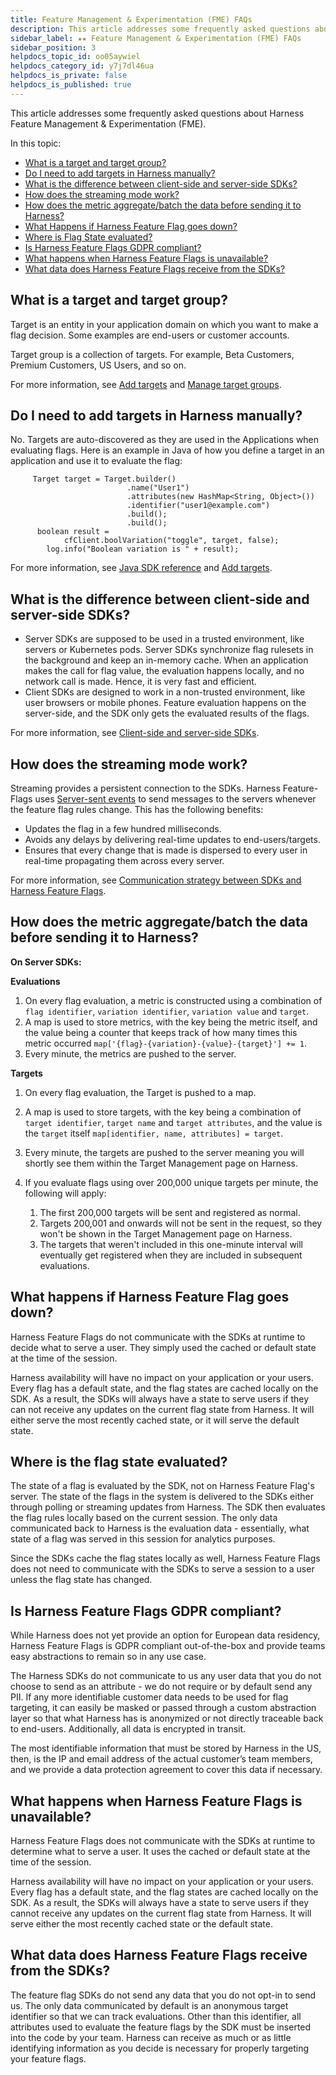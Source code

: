 ```yaml
---
title: Feature Management & Experimentation (FME) FAQs
description: This article addresses some frequently asked questions about Harness Feature Management & Experimentation (FME).
sidebar_label: ★★ Feature Management & Experimentation (FME) FAQs
sidebar_position: 3
helpdocs_topic_id: oo05aywiel
helpdocs_category_id: y7j7dl46ua
helpdocs_is_private: false
helpdocs_is_published: true
---
```


This article addresses some frequently asked questions about Harness Feature Management & Experimentation (FME).

In this topic:

* [What is a target and target group?](harness-feature-flag-faqs.md#what-is-a-target-and-target-group)
* [Do I need to add targets in Harness manually?](harness-feature-flag-faqs.md#do-i-need-to-add-targets-in-harness-manually)
* [What is the difference between client-side and server-side SDKs?](harness-feature-flag-faqs.md#what-is-the-difference-between-client-side-and-server-side-sdks)
* [How does the streaming mode work?](harness-feature-flag-faqs.md#how-does-the-streaming-mode-work)
* [How does the metric aggregate/batch the data before sending it to Harness?](harness-feature-flag-faqs.md#how-does-the-metric-aggregatebatch-the-data-before-sending-it-to-harness)
* [What Happens if Harness Feature Flag goes down?](harness-feature-flag-faqs.md#what-happens-if-harness-feature-flag-goes-down)
* [Where is Flag State evaluated?](harness-feature-flag-faqs.md#where-is-the-flag-state-evaluated)
* [Is Harness Feature Flags GDPR compliant?](harness-feature-flag-faqs.md#is-harness-feature-flags-gdpr-compliant)
* [What happens when Harness Feature Flags is unavailable?](harness-feature-flag-faqs.md#what-happens-when-harness-feature-flags-is-unavailable)
* [What data does Harness Feature Flags receive from the SDKs?](harness-feature-flag-faqs.md#what-data-does-harness-feature-flags-receive-from-the-sdks)

## What is a target and target group?

Target is an entity in your application domain on which you want to make a flag decision. Some examples are end-users or customer accounts.

Target group is a collection of targets. For example, Beta Customers, Premium Customers, US Users, and so on.

For more information, see [Add targets](/docs/feature-flags/use-ff/ff-target-management/add-targets) and [Manage target groups](/docs/feature-flags/use-ff/ff-target-management/add-target-groups).

## Do I need to add targets in Harness manually?

No. Targets are auto-discovered as they are used in the Applications when evaluating flags. Here is an example in Java of how you define a target in an application and use it to evaluate the flag:


```
     Target target = Target.builder()  
                          .name("User1")  
                          .attributes(new HashMap<String, Object>())  
                          .identifier("user1@example.com")  
                          .build();  
                          .build();  
      boolean result =  
            cfClient.boolVariation("toggle", target, false);  
        log.info("Boolean variation is " + result);
```
For more information, see [Java SDK reference](/docs/feature-flags/use-ff/ff-sdks/server-sdks/integrate-feature-flag-with-java-sdk.md) and [Add targets](/docs/feature-flags/use-ff/ff-target-management/add-targets).

## What is the difference between client-side and server-side SDKs?

* Server SDKs are supposed to be used in a trusted environment, like servers or Kubernetes pods. Server SDKs synchronize flag rulesets in the background and keep an in-memory cache. When an application makes the call for flag value, the evaluation happens locally, and no network call is made. Hence, it is very fast and efficient.
* Client SDKs are designed to work in a non-trusted environment, like user browsers or mobile phones. Feature evaluation happens on the server-side, and the SDK only gets the evaluated results of the flags.

For more information, see [Client-side and server-side SDKs](../feature-flags/use-ff/ff-sdks/sdk-overview/client-side-and-server-side-sdks.md).

## How does the streaming mode work?

Streaming provides a persistent connection to the SDKs. Harness Feature-Flags uses [Server-sent events](https://en.wikipedia.org/wiki/Server-sent_events) to send messages to the servers whenever the feature flag rules change. This has the following benefits:

* Updates the flag in a few hundred milliseconds.
* Avoids any delays by delivering real-time updates to end-users/targets.
* Ensures that every change that is made is dispersed to every user in real-time propagating them across every server.

For more information, see [Communication strategy between SDKs and Harness Feature Flags](../feature-flags/use-ff/ff-sdks/sdk-overview/communication-sdks-harness-feature-flags.md).

## How does the metric aggregate/batch the data before sending it to Harness?

**On Server SDKs:**

**Evaluations**
1. On every flag evaluation, a metric is constructed using a combination of `flag identifier`, `variation identifier`, `variation value` and `target`.
2. A map is used to store metrics, with the key being the metric itself, and the value being a counter that keeps track of how many times this metric occurred `map['{flag}-{variation}-{value}-{target}'] += 1`.
3. Every minute, the metrics are pushed to the server.

**Targets**
1. On every flag evaluation, the Target is pushed to a map. 
2. A map is used to store targets, with the key being a combination of `target identifier`, `target name` and `target attributes`, and the value is the `target` itself `map[identifier, name, attributes] = target`.
3. Every minute, the targets are pushed to the server meaning you will shortly see them within the Target Management page on Harness.
4. If you evaluate flags using over 200,000 unique targets per minute, the following will apply:

   1. The first 200,000 targets will be sent and registered as normal.
   2. Targets 200,001 and onwards will not be sent in the request, so they won't be shown in the Target Management page on Harness.
   3. The targets that weren't included in this one-minute interval will eventually get registered when they are included in subsequent evaluations.

## What happens if Harness Feature Flag goes down?

Harness Feature Flags do not communicate with the SDKs at runtime to decide what to serve a user. They simply used the cached or default state at the time of the session.

Harness availability will have no impact on your application or your users. Every flag has a default state, and the flag states are cached locally on the SDK. As a result, the SDKs will always have a state to serve users if they can not receive any updates on the current flag state from Harness. It will either serve the most recently cached state, or it will serve the default state. 

## Where is the flag state evaluated?

The state of a flag is evaluated by the SDK, not on Harness Feature Flag's server. The state of the flags in the system is delivered to the SDKs either through polling or streaming updates from Harness. The SDK then evaluates the flag rules locally based on the current session. The only data communicated back to Harness is the evaluation data - essentially, what state of a flag was served in this session for analytics purposes.

Since the SDKs cache the flag states locally as well, Harness Feature Flags does not need to communicate with the SDKs to serve a session to a user unless the flag state has changed.

## Is Harness Feature Flags GDPR compliant?

While Harness does not yet provide an option for European data residency, Harness Feature Flags is GDPR compliant out-of-the-box and provide teams easy abstractions to remain so in any use case.

The Harness SDKs do not communicate to us any user data that you do not choose to send as an attribute - we do not require or by default send any PII. If any more identifiable customer data needs to be used for flag targeting, it can easily be masked or passed through a custom abstraction layer so that what Harness has is anonymized or not directly traceable back to end-users. Additionally, all data is encrypted in transit.

The most identifiable information that must be stored by Harness in the US, then, is the IP and email address of the actual customer’s team members, and we provide a data protection agreement to cover this data if necessary.

## What happens when Harness Feature Flags is unavailable?

Harness Feature Flags does not communicate with the SDKs at runtime to determine what to serve a user. It uses the cached or default state at the time of the session.

Harness availability will have no impact on your application or your users. Every flag has a default state, and the flag states are cached locally on the SDK. As a result, the SDKs will always have a state to serve users if they cannot receive any updates on the current flag state from Harness. It will serve either the most recently cached state or the default state. 

## What data does Harness Feature Flags receive from the SDKs?

The feature flag SDKs do not send any data that you do not opt-in to send us. The only data communicated by default is an anonymous target identifier so that we can track evaluations. Other than this identifier, all attributes used to evaluate the feature flags by the SDK must be inserted into the code by your team. Harness can receive as much or as little identifying information as you decide is necessary for properly targeting your feature flags.

